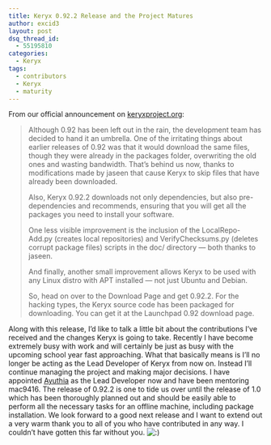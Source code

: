 ```yaml
---
title: Keryx 0.92.2 Release and the Project Matures
author: excid3
layout: post
dsq_thread_id:
  - 55195810
categories:
  - Keryx
tags:
  - contributors
  - Keryx
  - maturity
---
```

From our official announcement on [keryxproject.org][1]:

> Although 0.92 has been left out in the rain, the development team has decided to hand it an umbrella.
One of the irritating things about earlier releases of 0.92 was that it would download the same files, though they were already in the packages folder, overwriting the old ones and wasting bandwidth. That’s behind us now, thanks to modifications made by jaseen that cause Keryx to skip files that have already been downloaded.
>
> Also, Keryx 0.92.2 downloads not only dependencies, but also pre-dependencies and recommends, ensuring that you will get all the packages you need to install your software.
>
> One less visible improvement is the inclusion of the LocalRepo-Add.py (creates local repositories) and VerifyChecksums.py (deletes corrupt package files) scripts in the doc/ directory — both thanks to jaseen.
>
> And finally, another small improvement allows Keryx to be used with any Linux distro with APT installed — not just Ubuntu and Debian.
>
> So, head on over to the Download Page and get 0.92.2. For the hacking types, the Keryx source code has been packaged for downloading. You can get it at the Launchpad 0.92 download page.

Along with this release, I’d like to talk a little bit about the contributions I’ve received and the changes Keryx is going to take. Recently I have become extremely busy with work and will certainly be just as busy with the upcoming school year fast approaching. What that basically means is I’ll no longer be acting as the Lead Developer of Keryx from now on. Instead I’ll continue managing the project and making major decisions. I have appointed [Ayuthia][2] as the Lead Developer now and have been mentoring mac9416. The release of 0.92.2 is one to tide us over until the release of 1.0 which has been thoroughly planned out and should be easily able to perform all the necessary tasks for an offline machine, including package installation. We look forward to a good next release and I want to extend out a very warm thank you to all of you who have contributed in any way. I couldn’t have gotten this far without you. ![:\)][3]

   [1]: http://keryxproject.org
   [2]: http://linuxfans.keryxproject.org/
   [3]: http://excid3.com/blog/wp-includes/images/smilies/icon_smile.gif
